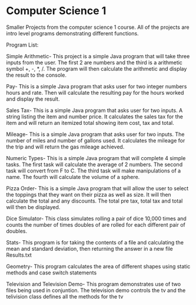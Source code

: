 # Computer Science 1

Smaller Projects from the computer science 1 course.
All of the projects are intro level programs demonstrating different functions.

Program List:

Simple Arithmetic-
This project is a simple Java program that will take three inputs from the user. The first 2 are numbers and the third is a arithmetic symbol +, -, *, /. The program will then calculate the arithmetic and display the result to the console.

Pay-
This is a simple Java program that asks user for two integer numbers hours and rate. Then will calculate the resulting pay for the hours worked and display the result.

Sales Tax-
This is a simple Java program that asks user for two inputs. A string listing the item and number price. It calculates the sales tax for the item and will return an itemized total showing item cost, tax and total.

Mileage-
This is a simple Java program that asks user for two inputs. The number of miles and number of gallons used. It calculates the mileage for the trip and will return the gas mileage achieved.

Numeric Types-
This is a simple Java program that will complete 4 simple tasks. The first task will calculate the average of 2 numbers. The second task will convert from F to C. The third task will make manipulations of a name. The fourth will calculate the volume of a sphere.

Pizza Order-
This is a simple Java program that will allow the user to select the toppings that they want on their pizza as well as size. It will then calculate the total and any discounts. The total pre tax, total tax and total will then be displayed.

Dice Simulator-
This class simulates rolling a pair of dice 10,000 times and counts the number of times doubles of are rolled for each different pair of doubles. 

Stats-
This program is for taking the contents of a file and calculating the mean and standard deviation, then returning the answer in a new file Results.txt

Geometry-
This program calculates the area of different shapes using static methods and case switch statements

Television and Television Demo-
This program demonstrates use of two files being used in conjuntion. The television demo controls the tv and the telivision class defines all the methods for the tv
